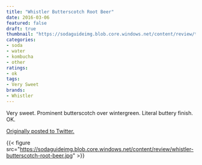 ```yaml
---
title: "Whistler Butterscotch Root Beer"
date: 2016-03-06
featured: false
draft: true
thumbnail: "https://sodaguideimg.blob.core.windows.net/content/review/thumbs/whistler-butterscotch-root-beer.jpg"
categories:
- soda
- water
- kombucha
- other
ratings:
- ok
tags:
- Very Sweet
brands:
- Whistler
---
```


Very sweet. Prominent butterscotch over wintergreen. Literal buttery finish. OK.

[Originally posted to Twitter.](https://twitter.com/Cavorter/status/706603490693349377)

{{< figure src="https://sodaguideimg.blob.core.windows.net/content/review/whistler-butterscotch-root-beer.jpg" >}}

